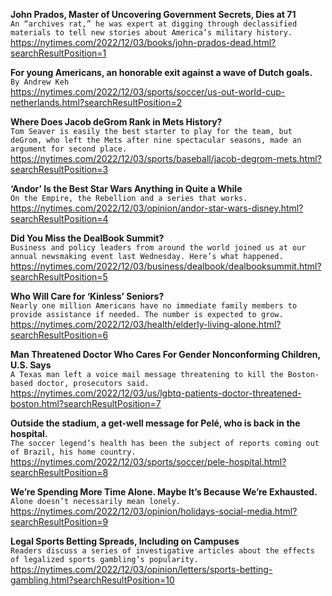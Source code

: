 **John Prados, Master of Uncovering Government Secrets, Dies at 71**\
`An “archives rat,” he was expert at digging through declassified materials to tell new stories about America’s military history.`\
https://nytimes.com/2022/12/03/books/john-prados-dead.html?searchResultPosition=1

**For young Americans, an honorable exit against a wave of Dutch goals.**\
`By Andrew Keh`\
https://nytimes.com/2022/12/03/sports/soccer/us-out-world-cup-netherlands.html?searchResultPosition=2

**Where Does Jacob deGrom Rank in Mets History?**\
`Tom Seaver is easily the best starter to play for the team, but deGrom, who left the Mets after nine spectacular seasons, made an argument for second place.`\
https://nytimes.com/2022/12/03/sports/baseball/jacob-degrom-mets.html?searchResultPosition=3

**‘Andor’ Is the Best Star Wars Anything in Quite a While**\
`On the Empire, the Rebellion and a series that works.`\
https://nytimes.com/2022/12/03/opinion/andor-star-wars-disney.html?searchResultPosition=4

**Did You Miss the DealBook Summit?**\
`Business and policy leaders from around the world joined us at our annual newsmaking event last Wednesday. Here’s what happened.`\
https://nytimes.com/2022/12/03/business/dealbook/dealbooksummit.html?searchResultPosition=5

**Who Will Care for ‘Kinless’ Seniors?**\
`Nearly one million Americans have no immediate family members to provide assistance if needed. The number is expected to grow.`\
https://nytimes.com/2022/12/03/health/elderly-living-alone.html?searchResultPosition=6

**Man Threatened Doctor Who Cares For Gender Nonconforming Children, U.S. Says**\
`A Texas man left a voice mail message threatening to kill the Boston-based doctor, prosecutors said.`\
https://nytimes.com/2022/12/03/us/lgbtq-patients-doctor-threatened-boston.html?searchResultPosition=7

**Outside the stadium, a get-well message for Pelé, who is back in the hospital.**\
`The soccer legend’s health has been the subject of reports coming out of Brazil, his home country.`\
https://nytimes.com/2022/12/03/sports/soccer/pele-hospital.html?searchResultPosition=8

**We’re Spending More Time Alone. Maybe It’s Because We’re Exhausted.**\
`Alone doesn’t necessarily mean lonely.`\
https://nytimes.com/2022/12/03/opinion/holidays-social-media.html?searchResultPosition=9

**Legal Sports Betting Spreads, Including on Campuses**\
`Readers discuss a series of investigative articles about the effects of legalized sports gambling’s popularity.`\
https://nytimes.com/2022/12/03/opinion/letters/sports-betting-gambling.html?searchResultPosition=10

